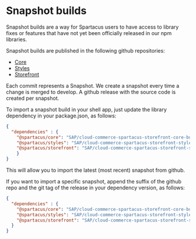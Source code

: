# Snapshot builds

Snapshot builds are a way for Spartacus users to have access to library fixes or features that have not yet been officially released in our npm libraries.

Snapshot builds are published in the following github repositories:

* [Core](https://github.com/SAP/spartacus-core-builds)
* [Styles](https://github.com/SAP/spartacus-styles-builds)
* [Storefront](https://github.com/SAP/spartacus-storefront-builds)

Each commit represents a Snapshot. We create a snapshot every time a change is merged to develop. A github release with the source code is created per snapshot.

To import a snapshot build in your shell app, just update the library dependency in your package.json, as follows: 

```json
{
  "dependencies" : {
    "@spartacus/core": "SAP/cloud-commerce-spartacus-storefront-core-builds",
    "@spartacus/styles": "SAP/cloud-commerce-spartacus-storefront-styles-builds",
    "@spartacus/storefront": "SAP/cloud-commerce-spartacus-storefront-storefront-builds"
    }
}
 ```

This will allow you to import the latest (most recent) snapshot from github.

If you want to import a specific snapshot, append the suffix of the github repo and the git tag of the release in your dependency version, as follows:

```json
{
  "dependencies" : {
    "@spartacus/core": "SAP/cloud-commerce-spartacus-storefront-core-builds#core-0.1.0+abcde23f",
    "@spartacus/styles": "SAP/cloud-commerce-spartacus-storefront-styles-builds#styles-0.1.0+abcde23f",
    "@spartacus/storefront": "SAP/cloud-commerce-spartacus-storefront-storefront-builds#storefront-0.1.0+abcde23f"
  }
}
 ```
